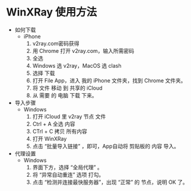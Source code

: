 # WinXRay 使用方法
  * 如何下载
    + iPhone
      1. v2ray.com密码获得
      2. 用 Chrome 打开 v2ray.com，输入所需密码
      3. 全选
      4. Windows 选 v2ray，MacOS 选 clash
      5. 选择 下载
      6. 打开 File App，进入 我的 iPhone 文件夹，找到 Chrome 文件夹。
      7. 将 文件 移动 到 共享的 iCloud
      8. 从 需要 的 电脑 下载 下来。
  * 导入步骤
    + Windows
      1. 打开 iCloud 里 v2ray 节点 文件
      2. Ctrl + A 全选 内容
      3. CTrl + C 拷贝 所有内容
      4. 打开 WinXRay
      5. 点击 “批量导入链接” ，即可，App自动将 剪贴板的 内容 导入。
  * 代理设置
    + Windows
      1. 界面下方，选择 “全局代理” 。
      2. 将 “异常自动重连” 选项 打勾。
      3. 点击 “检测并连接最快服务器”，出现 “正常” 的 节点，说明 OK 了。
